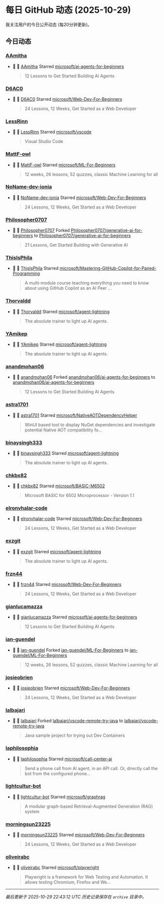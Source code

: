 # 每日 GitHub 动态 (2025-10-29)

我关注用户的今日公开动态 (每20分钟更新)。

## 今日动态

### [AAmitha](https://github.com/AAmitha)
- 🌟 👤 [AAmitha](https://github.com/AAmitha) Starred [microsoft/ai-agents-for-beginners](https://github.com/microsoft/ai-agents-for-beginners)
  > 12 Lessons to Get Started Building AI Agents

### [D6AC0](https://github.com/D6AC0)
- 🌟 👤 [D6AC0](https://github.com/D6AC0) Starred [microsoft/Web-Dev-For-Beginners](https://github.com/microsoft/Web-Dev-For-Beginners)
  > 24 Lessons, 12 Weeks, Get Started as a Web Developer

### [LessRinn](https://github.com/LessRinn)
- 🌟 👤 [LessRinn](https://github.com/LessRinn) Starred [microsoft/vscode](https://github.com/microsoft/vscode)
  > Visual Studio Code

### [MattF-owl](https://github.com/MattF-owl)
- 🌟 👤 [MattF-owl](https://github.com/MattF-owl) Starred [microsoft/ML-For-Beginners](https://github.com/microsoft/ML-For-Beginners)
  > 12 weeks, 26 lessons, 52 quizzes, classic Machine Learning for all

### [NoName-dev-ionia](https://github.com/NoName-dev-ionia)
- 🌟 👤 [NoName-dev-ionia](https://github.com/NoName-dev-ionia) Starred [microsoft/Web-Dev-For-Beginners](https://github.com/microsoft/Web-Dev-For-Beginners)
  > 24 Lessons, 12 Weeks, Get Started as a Web Developer

### [Philosopher0707](https://github.com/Philosopher0707)
- 🍴 👤 [Philosopher0707](https://github.com/Philosopher0707) Forked [Philosopher0707/generative-ai-for-beginners](https://github.com/Philosopher0707/generative-ai-for-beginners) to [Philosopher0707/generative-ai-for-beginners](https://github.com/Philosopher0707/generative-ai-for-beginners)
  > 21 Lessons, Get Started Building with Generative AI 

### [ThisIsPhila](https://github.com/ThisIsPhila)
- 🌟 👤 [ThisIsPhila](https://github.com/ThisIsPhila) Starred [microsoft/Mastering-GitHub-Copilot-for-Paired-Programming](https://github.com/microsoft/Mastering-GitHub-Copilot-for-Paired-Programming)
  > A multi-module course teaching everything you need to know about using GitHub Copilot as an AI Peer ...

### [Thorvaldd](https://github.com/Thorvaldd)
- 🌟 👤 [Thorvaldd](https://github.com/Thorvaldd) Starred [microsoft/agent-lightning](https://github.com/microsoft/agent-lightning)
  > The absolute trainer to light up AI agents.

### [YAmikep](https://github.com/YAmikep)
- 🌟 👤 [YAmikep](https://github.com/YAmikep) Starred [microsoft/agent-lightning](https://github.com/microsoft/agent-lightning)
  > The absolute trainer to light up AI agents.

### [anandmohan06](https://github.com/anandmohan06)
- 🍴 👤 [anandmohan06](https://github.com/anandmohan06) Forked [anandmohan06/ai-agents-for-beginners](https://github.com/anandmohan06/ai-agents-for-beginners) to [anandmohan06/ai-agents-for-beginners](https://github.com/anandmohan06/ai-agents-for-beginners)
  > 12 Lessons to Get Started Building AI Agents

### [astra1701](https://github.com/astra1701)
- 🌟 👤 [astra1701](https://github.com/astra1701) Starred [microsoft/NativeAOTDependencyHelper](https://github.com/microsoft/NativeAOTDependencyHelper)
  > WinUI based tool to display NuGet dependencies and investigate potential Native AOT compatibility fo...

### [binaysingh333](https://github.com/binaysingh333)
- 🌟 👤 [binaysingh333](https://github.com/binaysingh333) Starred [microsoft/agent-lightning](https://github.com/microsoft/agent-lightning)
  > The absolute trainer to light up AI agents.

### [chkbx82](https://github.com/chkbx82)
- 🌟 👤 [chkbx82](https://github.com/chkbx82) Starred [microsoft/BASIC-M6502](https://github.com/microsoft/BASIC-M6502)
  > Microsoft BASIC for 6502 Microprocessor - Version 1.1

### [elronvhalar-code](https://github.com/elronvhalar-code)
- 🌟 👤 [elronvhalar-code](https://github.com/elronvhalar-code) Starred [microsoft/Web-Dev-For-Beginners](https://github.com/microsoft/Web-Dev-For-Beginners)
  > 24 Lessons, 12 Weeks, Get Started as a Web Developer

### [exzgit](https://github.com/exzgit)
- 🌟 👤 [exzgit](https://github.com/exzgit) Starred [microsoft/agent-lightning](https://github.com/microsoft/agent-lightning)
  > The absolute trainer to light up AI agents.

### [frzn44](https://github.com/frzn44)
- 🌟 👤 [frzn44](https://github.com/frzn44) Starred [microsoft/Web-Dev-For-Beginners](https://github.com/microsoft/Web-Dev-For-Beginners)
  > 24 Lessons, 12 Weeks, Get Started as a Web Developer

### [gianlucamazza](https://github.com/gianlucamazza)
- 🌟 👤 [gianlucamazza](https://github.com/gianlucamazza) Starred [microsoft/ai-agents-for-beginners](https://github.com/microsoft/ai-agents-for-beginners)
  > 12 Lessons to Get Started Building AI Agents

### [ian-guendel](https://github.com/ian-guendel)
- 🍴 👤 [ian-guendel](https://github.com/ian-guendel) Forked [ian-guendel/ML-For-Beginners](https://github.com/ian-guendel/ML-For-Beginners) to [ian-guendel/ML-For-Beginners](https://github.com/ian-guendel/ML-For-Beginners)
  > 12 weeks, 26 lessons, 52 quizzes, classic Machine Learning for all

### [josieobrien](https://github.com/josieobrien)
- 🌟 👤 [josieobrien](https://github.com/josieobrien) Starred [microsoft/Web-Dev-For-Beginners](https://github.com/microsoft/Web-Dev-For-Beginners)
  > 24 Lessons, 12 Weeks, Get Started as a Web Developer

### [lalbajari](https://github.com/lalbajari)
- 🍴 👤 [lalbajari](https://github.com/lalbajari) Forked [lalbajari/vscode-remote-try-java](https://github.com/lalbajari/vscode-remote-try-java) to [lalbajari/vscode-remote-try-java](https://github.com/lalbajari/vscode-remote-try-java)
  > Java sample project for trying out Dev Containers

### [laphilosophia](https://github.com/laphilosophia)
- 🌟 👤 [laphilosophia](https://github.com/laphilosophia) Starred [microsoft/call-center-ai](https://github.com/microsoft/call-center-ai)
  > Send a phone call from AI agent, in an API call. Or, directly call the bot from the configured phone...

### [lightcultur-bot](https://github.com/lightcultur-bot)
- 🌟 👤 [lightcultur-bot](https://github.com/lightcultur-bot) Starred [microsoft/graphrag](https://github.com/microsoft/graphrag)
  > A modular graph-based Retrieval-Augmented Generation (RAG) system

### [morningsun23225](https://github.com/morningsun23225)
- 🌟 👤 [morningsun23225](https://github.com/morningsun23225) Starred [microsoft/Web-Dev-For-Beginners](https://github.com/microsoft/Web-Dev-For-Beginners)
  > 24 Lessons, 12 Weeks, Get Started as a Web Developer

### [oliveirabc](https://github.com/oliveirabc)
- 🌟 👤 [oliveirabc](https://github.com/oliveirabc) Starred [microsoft/playwright](https://github.com/microsoft/playwright)
  > Playwright is a framework for Web Testing and Automation. It allows testing Chromium, Firefox and We...


---
*最后更新于 2025-10-29 22:43:12 UTC*
*历史记录保存在 `archive` 目录中。*
